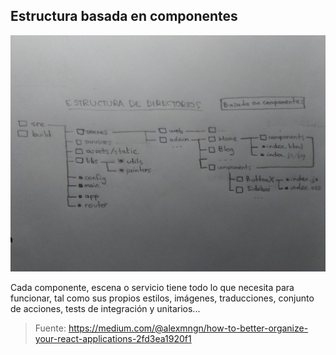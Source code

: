 ## Estructura basada en componentes

![Árbol de directorios](estructura_basada_en_componentes.jpg)

Cada componente, escena o servicio tiene todo lo que necesita para funcionar, tal como sus propios estilos, imágenes, traducciones, conjunto de acciones, tests de integración y unitarios...

> Fuente:
> https://medium.com/@alexmngn/how-to-better-organize-your-react-applications-2fd3ea1920f1